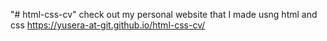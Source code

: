 "# html-css-cv" 
check out my personal website that I made usng html and css
https://yusera-at-git.github.io/html-css-cv/
